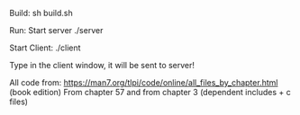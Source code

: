 Build:
sh build.sh

Run:
Start server
./server

Start Client:
./client

Type in the client window, it will be sent to server!

All code from:
https://man7.org/tlpi/code/online/all_files_by_chapter.html
(book edition)
From chapter 57 and from chapter 3 (dependent includes + c files)

